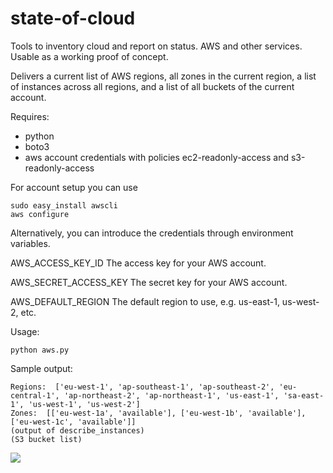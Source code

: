 # state-of-cloud
Tools to inventory cloud and report on status. AWS and other services.
Usable as a working proof of concept.

Delivers a current list of AWS regions, all zones in the current region, a list of instances across all regions, and a list of all buckets of the current account.

Requires:
- python
- boto3
- aws account credentials with policies ec2-readonly-access and s3-readonly-access

For account setup you can use
```
sudo easy_install awscli
aws configure
```

Alternatively, you can introduce the credentials through environment variables.

AWS_ACCESS_KEY_ID
The access key for your AWS account.

AWS_SECRET_ACCESS_KEY
The secret key for your AWS account.

AWS_DEFAULT_REGION
The default region to use, e.g. us-east-1, us-west-2, etc.

Usage:
```
python aws.py
```

Sample output:
```
Regions:  ['eu-west-1', 'ap-southeast-1', 'ap-southeast-2', 'eu-central-1', 'ap-northeast-2', 'ap-northeast-1', 'us-east-1', 'sa-east-1', 'us-west-1', 'us-west-2']
Zones:  [['eu-west-1a', 'available'], ['eu-west-1b', 'available'], ['eu-west-1c', 'available']]
(output of describe_instances)
(S3 bucket list)

```
[![](https://images.microbadger.com/badges/image/petersgriddle/state-of-cloud.svg)](https://microbadger.com/images/petersgriddle/state-of-cloud "Get your own image badge on microbadger.com")


